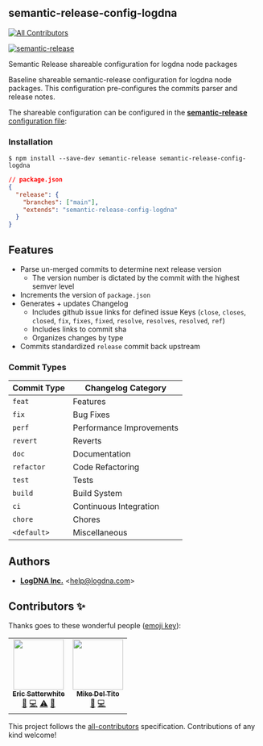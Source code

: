 ## semantic-release-config-logdna
<!-- ALL-CONTRIBUTORS-BADGE:START - Do not remove or modify this section -->
[![All Contributors](https://img.shields.io/badge/all_contributors-2-orange.svg?style=flat-square)](#contributors-)
<!-- ALL-CONTRIBUTORS-BADGE:END -->

[![semantic-release](https://img.shields.io/badge/%20%20%F0%9F%93%A6%F0%9F%9A%80-semantic--release-e10079.svg)](https://github.com/semantic-release/semantic-release)

Semantic Release shareable configuration for logdna node packages 

Baseline shareable semantic-release configuration for logdna node packages.
This configuration pre-configures the commits parser and release notes.

The shareable configuration can be configured in the [**semantic-release** configuration file](https://github.com/semantic-release/semantic-release/blob/master/docs/usage/configuration.md#configuration):

### Installation

```shell
$ npm install --save-dev semantic-release semantic-release-config-logdna
```

```json
// package.json
{
  "release": {
    "branches": ["main"],
    "extends": "semantic-release-config-logdna"
  }
}
```

## Features

* Parse un-merged commits to determine next release version
  * The version number is dictated by the commit with the highest semver level
* Increments the version of `package.json`
* Generates + updates Changelog
  * Includes github issue links for defined issue Keys (`close`, `closes`, `closed`, `fix`, `fixes`, `fixed`, `resolve`, `resolves`, `resolved`, `ref`)
  * Includes links to commit sha
  * Organizes changes by type
* Commits standardized `release` commit back upstream


### Commit Types

| Commit Type | Changelog Category       |
|-------------|--------------------------|
| `feat`      | Features                 |
| `fix`       | Bug Fixes                |
| `perf`      | Performance Improvements |
| `revert`    | Reverts                  |
| `doc`       | Documentation            |
| `refactor`  | Code Refactoring         |
| `test`      | Tests                    |
| `build`     | Build System             |
| `ci`        | Continuous Integration   |
| `chore`     | Chores                   |
| `<default>` | Miscellaneous            |

## Authors

* [**LogDNA Inc.**](mailto:help@logdna.com) &lt;help@logdna.com&gt;


## Contributors ✨

Thanks goes to these wonderful people ([emoji key](https://allcontributors.org/docs/en/emoji-key)):

<!-- ALL-CONTRIBUTORS-LIST:START - Do not remove or modify this section -->
<!-- prettier-ignore-start -->
<!-- markdownlint-disable -->
<table>
  <tr>
    <td align="center"><a href="http://codedependant.net/"><img src="https://avatars.githubusercontent.com/u/148561?v=4?s=100" width="100px;" alt=""/><br /><sub><b>Eric Satterwhite</b></sub></a><br /><a href="https://github.com/logdna/semantic-release-config-logdna/commits?author=esatterwhite" title="Documentation">📖</a> <a href="https://github.com/logdna/semantic-release-config-logdna/commits?author=esatterwhite" title="Code">💻</a> <a href="https://github.com/logdna/semantic-release-config-logdna/commits?author=esatterwhite" title="Tests">⚠️</a> <a href="#maintenance-esatterwhite" title="Maintenance">🚧</a></td>
    <td align="center"><a href="https://github.com/mdeltito"><img src="https://avatars.githubusercontent.com/u/69520?v=4?s=100" width="100px;" alt=""/><br /><sub><b>Mike Del Tito</b></sub></a><br /><a href="https://github.com/logdna/semantic-release-config-logdna/commits?author=mdeltito" title="Documentation">📖</a> <a href="https://github.com/logdna/semantic-release-config-logdna/commits?author=mdeltito" title="Code">💻</a></td>
  </tr>
</table>

<!-- markdownlint-restore -->
<!-- prettier-ignore-end -->

<!-- ALL-CONTRIBUTORS-LIST:END -->

This project follows the [all-contributors](https://github.com/all-contributors/all-contributors) specification. Contributions of any kind welcome!